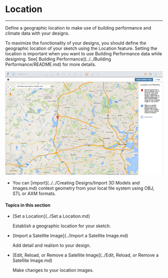 # Location

----

Define a geographic location to make use of building performance and climate data with your designs.
 

To maximize the functionality of your designs, you should define the geographic location of your sketch using the Location feature. Setting the location is important when you want to use Building Performance data while designing. See[ Building Performance](../../Building Performance/README.md) for more details.

![](Images/GUID-72455568-7551-4B79-90D7-19A6554419EA-low.png)

* You can [import](../../Creating Designs/Import 3D Models and Images.md) context geometry from your local file system using OBJ, STL or AXM formats.

  

#### Topics in this section

* [Set a Location](../Set a Location.md)
    
    Establish a geographic location for your sketch.
* [Import a Satellite Image](../Import a Satellite Image.md)
    
    Add detail and realism to your design.
* [Edit, Reload, or Remove a Satellite Image](../Edit, Reload, or Remove a Satellite Image.md)
    
    Make changes to your location images.

